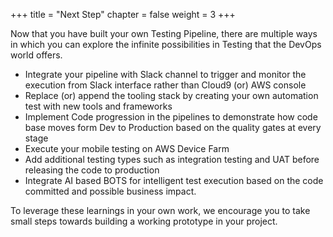 +++
title = "Next Step"
chapter = false
weight = 3
+++

Now that you have built your own Testing Pipeline, there are multiple ways in which you can explore the infinite possibilities in Testing that the DevOps world offers.
- Integrate your pipeline with Slack channel to trigger and monitor the execution from Slack interface rather than Cloud9 (or) AWS console
- Replace (or) append the tooling stack by creating your own automation test with new tools and frameworks  
- Implement Code progression in the pipelines to demonstrate how code base moves form Dev to Production based on the quality gates at every stage  
- Execute your mobile testing on AWS Device Farm 
- Add additional testing types such as integration testing and UAT before releasing the code to production 
- Integrate AI based BOTS for intelligent test execution based on the code committed and possible business impact. 

To leverage these learnings in your own work, we encourage you to take small steps towards building a working prototype in your project. 
